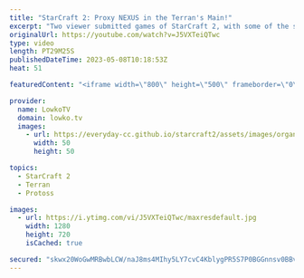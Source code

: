 ```yaml
---
title: "StarCraft 2: Proxy NEXUS in the Terran's Main!"
excerpt: "Two viewer submitted games of StarCraft 2, with some of the strangest strategies that I've ever seen. Proxy Refinery and a Proxy Nexus?!  Support my work: https://patreon.com/lowkotv Lowko Merch: https://lowko.shop  00:00 Proxy Refinery 12:07 Proxy Nexus  My YouTube channels: https://youtube.com/lowkotv"
originalUrl: https://youtube.com/watch?v=J5VXTeiQTwc
type: video
length: PT29M25S
publishedDateTime: 2023-05-08T10:18:53Z
heat: 51

featuredContent: "<iframe width=\"800\" height=\"500\" frameborder=\"0\" src=\"https://www.youtube.com/embed/J5VXTeiQTwc\" allow=\"accelerometer; autoplay; encrypted-media; gyroscope; picture-in-picture\" allowfullscreen></iframe>"

provider:
  name: LowkoTV
  domain: lowko.tv
  images:
    - url: https://everyday-cc.github.io/starcraft2/assets/images/organizations/lowko.tv-50x50.jpg
      width: 50
      height: 50

topics:
  - StarCraft 2
  - Terran
  - Protoss

images:
  - url: https://i.ytimg.com/vi/J5VXTeiQTwc/maxresdefault.jpg
    width: 1280
    height: 720
    isCached: true

secured: "skwx20WoGwMRBwbLCW/naJ8ms4MIhy5LY7cvC4KblygPR5S7P0BGGnnsv0BBvFGqhWBBlp7QHIT9e8RPNl7o72yXZbh6rEAC0lzKPzjtGoEKdhyl6vPOg0bdE4Za93l1XSPpOEqvh4VM3BCETFCDlVTc8qbWkjx6cBoLaOmby2wV9M8+BKjxaSG6IzuYHbbwOLKHhi+1I/e1I1oz3+gG/7nU6tkixjapKd/SXm9Ig28VKpz8Wu5COjmI/S3wCxIm4G1a5iLEk34ltakhnFYHMbvPRsJgnoVf8JYPzX2lIAyKfZmrVKoGV3cj9bpjV7d7P9hr7K56u1gS/A4AFTvnkIRaa5vFx8y2oeJEQ04VyoaUjq8ztaRL0F96SkG7yBON4drJBbfcPzGddxlpu7y/iuel+mRQUW2LAbYXMvY4DJA=;Dfhpg9BT9i2BLU4pmdEPlg=="
---
```


